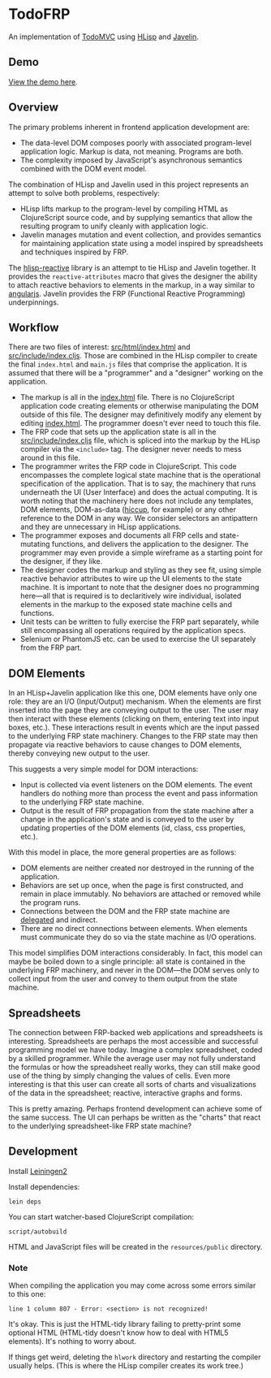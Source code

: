 # TodoFRP

An implementation of [TodoMVC](http://todomvc.com) using
[HLisp](http://github.com/tailrecursion/hlisp-starter/) and
[Javelin](http://github.com/tailrecursion/javelin/).

## Demo

[View the demo here](http://micha.github.com/todofrp/).

## Overview

The primary problems inherent in frontend application development are:

* The data-level DOM composes poorly with associated program-level
  application logic.  Markup is data, not meaning.  Programs are
  both.
* The complexity imposed by JavaScript's asynchronous semantics
  combined with the DOM event model.

The combination of HLisp and Javelin used in this project represents
an attempt to solve both problems, respectively:

* HLisp lifts markup to the program-level by compiling HTML as
  ClojureScript source code, and by supplying semantics that allow the
  resulting program to unify cleanly with application logic.
* Javelin manages mutation and event collection, and provides
  semantics for maintaining application state using a model inspired
  by spreadsheets and techniques inspired by FRP.

The [hlisp-reactive](http://github.com/micha/hlisp-reactive/) library
is an attempt to tie HLisp and Javelin together. It provides the
`reactive-attributes` macro that gives the designer the ability to
attach reactive behaviors to elements in the markup, in a way similar
to [angularjs](http://angularjs.org). Javelin provides the FRP
(Functional Reactive Programming) underpinnings.

## Workflow

There are two files of interest:
[src/html/index.html](src/html/index.html) and
[src/include/index.cljs](src/include/index.cljs). Those are combined
in the HLisp compiler to create the final `index.html` and `main.js`
files that comprise the application. It is assumed that there will be
a "programmer" and a "designer" working on the application.

* The markup is all in the [index.html](src/html/index.html)
  file. There is no ClojureScript application code creating elements
  or otherwise manipulating the DOM outside of this file. The designer
  may definitively modify any element by editing
  [index.html](src/html/index.html). The programmer doesn't ever need
  to touch this file.
* The FRP code that sets up the application state is all in the
  [src/include/index.cljs](src/include/index.cljs) file, which is
  spliced into the markup by the HLisp compiler via the `<include>`
  tag. The designer never needs to mess around in this file.
* The programmer writes the FRP code in ClojureScript. This code
  encompasses the complete logical state machine that is the
  operational specification of the application. That is to say, the
  machinery that runs underneath the UI (User Interface) and does the
  actual computing. It is worth noting that the machinery here does
  not include any templates, DOM elements, DOM-as-data
  ([hiccup](http://github.com/weavejester/hiccup), for example) or any
  other reference to the DOM in any way. We consider selectors an
  antipattern and they are unnecessary in HLisp applications.
* The programmer exposes and documents all FRP cells and state-mutating
  functions, and delivers the application to the designer. The programmer may
  even provide a simple wireframe as a starting point for the designer, if
  they like.
* The designer codes the markup and styling as they see fit, using simple
  reactive behavior attributes to wire up the UI elements to the state machine.
  It is important to note that the designer does no programming here&mdash;all
  that is required is to declaritively wire individual, isolated elements in
  the markup to the exposed state machine cells and functions.
* Unit tests can be written to fully exercise the FRP part separately, while
  still encompassing all operations required by the application specs.
* Selenium or PhantomJS etc. can be used to exercise the UI separately from
  the FRP part.

## DOM Elements

In an HLisp+Javelin application like this one, DOM elements have only
one role: they are an I/O (Input/Output) mechanism. When the elements are
first inserted into the page they are conveying output to the user. The
user may then interact with these elements (clicking on them, entering
text into input boxes, etc.).  These interactions result in events which
are the input passed to the underlying FRP state machinery. Changes to
the FRP state may then propagate via reactive behaviors to cause changes
to DOM elements, thereby conveying new output to the user.

This suggests a very simple model for DOM interactions:

* Input is collected via event listeners on the DOM elements. The event
  handlers do nothing more than process the event and pass information to
  the underlying FRP state machine.
* Output is the result of FRP propagation from the state machine after a
  change in the application's state and is conveyed to the user by updating
  properties of the DOM elements (id, class, css properties, etc.).

With this model in place, the more general properties are as follows:

* DOM elements are neither created nor destroyed in the running of the
  application.
* Behaviors are set up once, when the page is first constructed, and remain in
  place immutably. No behaviors are attached or removed while the program runs.
* Connections between the DOM and the FRP state machine are
  [delegated](http://api.jquery.com/delegate/) and indirect.
* There are no direct connections between elements. When elements must
  communicate they do so via the state machine as I/O operations.
  
This model simplifies DOM interactions considerably. In fact, this model can
maybe be boiled down to a single principle: all state is contained in the
underlying FRP machinery, and never in the DOM&mdash;the DOM serves only to
collect input from the user and convey to them output from the state machine.

## Spreadsheets

The connection between FRP-backed web applications and spreadsheets is
interesting. Spreadsheets are perhaps the most accessible and successful
programming model we have today. Imagine a complex spreadsheet, coded by
a skilled programmer. While the average user may not fully understand the
formulas or how the spreadsheet really works, they can still make good use
of the thing by simply changing the values of cells. Even more interesting
is that this user can create all sorts of charts and visualizations of
the data in the spreadsheet; reactive, interactive graphs and forms.

This is pretty amazing. Perhaps frontend development can achieve some of
the same success. The UI can perhaps be written as the "charts" that react
to the underlying spreadsheet-like FRP state machine?

## Development

Install [Leiningen2](https://github.com/technomancy/leiningen)

Install dependencies:

    lein deps

You can start watcher-based ClojureScript compilation:

    script/autobuild

HTML and JavaScript files will be created in the `resources/public` directory.

### Note

When compiling the application you may come across some errors similar to this
one:

    line 1 column 807 - Error: <section> is not recognized!

It's okay. This is just the HTML-tidy library failing to pretty-print some
optional HTML (HTML-tidy doesn't know how to deal with HTML5 elements). It's
nothing to worry about.

If things get weird, deleting the `hlwork` directory and restarting the 
compiler usually helps. (This is where the HLisp compiler creates its work
tree.)

